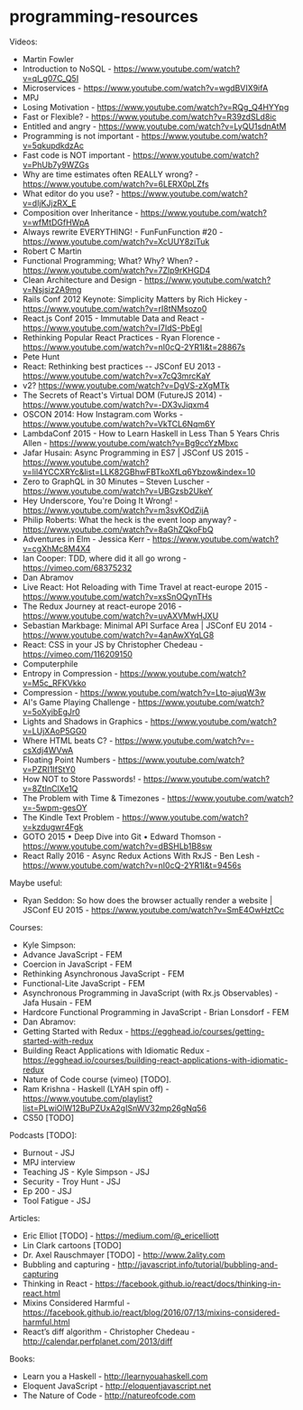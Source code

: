 # programming-resources

Videos:
- Martin Fowler
 - Introduction to NoSQL - https://www.youtube.com/watch?v=qI_g07C_Q5I
 - Microservices - https://www.youtube.com/watch?v=wgdBVIX9ifA
- MPJ
 - Losing Motivation - https://www.youtube.com/watch?v=RQg_Q4HYYpg
 - Fast or Flexible? - https://www.youtube.com/watch?v=R39zdSLd8ic
 - Entitled and angry - https://www.youtube.com/watch?v=LyQU1sdnAtM
 - Programming is not important - https://www.youtube.com/watch?v=5qkupdkdzAc
 - Fast code is NOT important - https://www.youtube.com/watch?v=PhUb7y9WZGs
 - Why are time estimates often REALLY wrong? - https://www.youtube.com/watch?v=6LERX0pLZfs
 - What editor do you use? - https://www.youtube.com/watch?v=dIjKJjzRX_E
 - Composition over Inheritance - https://www.youtube.com/watch?v=wfMtDGfHWpA
 - Always rewrite EVERYTHING! - FunFunFunction #20 - https://www.youtube.com/watch?v=XcUUY8ziTuk
- Robert C Martin
 - Functional Programming; What? Why? When? - https://www.youtube.com/watch?v=7Zlp9rKHGD4
 - Clean Architecture and Design - https://www.youtube.com/watch?v=Nsjsiz2A9mg
- Rails Conf 2012 Keynote: Simplicity Matters by Rich Hickey - https://www.youtube.com/watch?v=rI8tNMsozo0
- React.js Conf 2015 - Immutable Data and React - https://www.youtube.com/watch?v=I7IdS-PbEgI
- Rethinking Popular React Practices - Ryan Florence - https://www.youtube.com/watch?v=nI0cQ-2YR1I&t=28867s
- Pete Hunt
 - React: Rethinking best practices -- JSConf EU 2013 - https://www.youtube.com/watch?v=x7cQ3mrcKaY
  - v2? https://www.youtube.com/watch?v=DgVS-zXgMTk
 - The Secrets of React's Virtual DOM (FutureJS 2014) - https://www.youtube.com/watch?v=-DX3vJiqxm4
 - OSCON 2014: How Instagram.com Works - https://www.youtube.com/watch?v=VkTCL6Nqm6Y
- LambdaConf 2015 - How to Learn Haskell in Less Than 5 Years Chris Allen - https://www.youtube.com/watch?v=Bg9ccYzMbxc
- Jafar Husain: Async Programming in ES7 | JSConf US 2015 - https://www.youtube.com/watch?v=lil4YCCXRYc&list=LLK82GBhwFBTkoXfLq6Ybzow&index=10
- Zero to GraphQL in 30 Minutes – Steven Luscher - https://www.youtube.com/watch?v=UBGzsb2UkeY
- Hey Underscore, You're Doing It Wrong! - https://www.youtube.com/watch?v=m3svKOdZijA
- Philip Roberts: What the heck is the event loop anyway? - https://www.youtube.com/watch?v=8aGhZQkoFbQ
- Adventures in Elm - Jessica Kerr - https://www.youtube.com/watch?v=cgXhMc8M4X4
- Ian Cooper: TDD, where did it all go wrong - https://vimeo.com/68375232
- Dan Abramov
 - Live React: Hot Reloading with Time Travel at react-europe 2015 - https://www.youtube.com/watch?v=xsSnOQynTHs
 - The Redux Journey at react-europe 2016 - https://www.youtube.com/watch?v=uvAXVMwHJXU
- Sebastian Markbage: Minimal API Surface Area | JSConf EU 2014 - https://www.youtube.com/watch?v=4anAwXYqLG8
- React: CSS in your JS by Christopher Chedeau - https://vimeo.com/116209150
- Computerphile
 - Entropy in Compression - https://www.youtube.com/watch?v=M5c_RFKVkko
 - Compression - https://www.youtube.com/watch?v=Lto-ajuqW3w
 - AI's Game Playing Challenge - https://www.youtube.com/watch?v=5oXyibEgJr0
 - Lights and Shadows in Graphics - https://www.youtube.com/watch?v=LUjXAoP5GG0
 - Where HTML beats C? - https://www.youtube.com/watch?v=-csXdj4WVwA
 - Floating Point Numbers - https://www.youtube.com/watch?v=PZRI1IfStY0
 - How NOT to Store Passwords! - https://www.youtube.com/watch?v=8ZtInClXe1Q
 - The Problem with Time & Timezones - https://www.youtube.com/watch?v=-5wpm-gesOY
 - The Kindle Text Problem - https://www.youtube.com/watch?v=kzdugwr4Fgk
- GOTO 2015 • Deep Dive into Git • Edward Thomson - https://www.youtube.com/watch?v=dBSHLb1B8sw
- React Rally 2016 - Async Redux Actions With RxJS - Ben Lesh - https://www.youtube.com/watch?v=nI0cQ-2YR1I&t=9456s

Maybe useful:
- Ryan Seddon: So how does the browser actually render a website | JSConf EU 2015 - https://www.youtube.com/watch?v=SmE4OwHztCc

Courses:
- Kyle Simpson:
 - Advance JavaScript - FEM
 - Coercion in JavaScript - FEM
 - Rethinking Asynchronous JavaScript - FEM
 - Functional-Lite JavaScript - FEM
- Asynchronous Programming in JavaScript (with Rx.js Observables) - Jafa Husain - FEM
- Hardcore Functional Programming in JavaScript - Brian Lonsdorf - FEM
- Dan Abramov:
 - Getting Started with Redux - https://egghead.io/courses/getting-started-with-redux
 - Building React Applications with Idiomatic Redux - https://egghead.io/courses/building-react-applications-with-idiomatic-redux
- Nature of Code course (vimeo) [TODO].
- Ram Krishna - Haskell (LYAH spin off) - https://www.youtube.com/playlist?list=PLwiOlW12BuPZUxA2gISnWV32mp26gNq56
- CS50 [TODO]

Podcasts [TODO]:
- Burnout - JSJ
- MPJ interview
- Teaching JS - Kyle Simpson - JSJ
- Security - Troy Hunt - JSJ
- Ep 200 - JSJ
- Tool Fatigue - JSJ

Articles:
- Eric Elliot [TODO] - https://medium.com/@_ericelliott
- Lin Clark cartoons [TODO]
- Dr. Axel Rauschmayer [TODO] - http://www.2ality.com
- Bubbling and capturing - http://javascript.info/tutorial/bubbling-and-capturing
- Thinking in React - https://facebook.github.io/react/docs/thinking-in-react.html
- Mixins Considered Harmful - https://facebook.github.io/react/blog/2016/07/13/mixins-considered-harmful.html
- React’s diff algorithm - Christopher Chedeau - http://calendar.perfplanet.com/2013/diff

Books:
- Learn you a Haskell - http://learnyouahaskell.com
- Eloquent JavaScript - http://eloquentjavascript.net
- The Nature of Code - http://natureofcode.com
